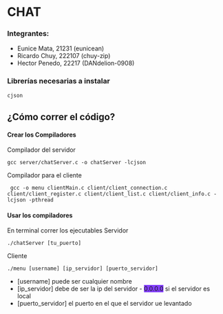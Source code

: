 # CHAT
### Integrantes:
- Eunice Mata, 21231 (eunicean) 
- Ricardo Chuy, 222107 (chuy-zip)
- Hector Penedo, 22217 (DANdelion-0908)

### Librerías necesarias a instalar
```c
cjson
```

## ¿Cómo correr el código?

#### Crear los Compiladores
Compilador del servidor
```
gcc server/chatServer.c -o chatServer -lcjson
```
Compilador para el cliente
```
 gcc -o menu clientMain.c client/client_connection.c client/client_register.c client/client_list.c client/client_info.c -lcjson -pthread
```

#### Usar los compiladores
En terminal correr los ejecutables
Servidor
```
./chatServer [tu_puerto]
```
Cliente
```
./menu [username] [ip_servidor] [puerto_servidor]
```
- [username] puede ser cualquier nombre
- [ip_servidor] debe de ser la ip del servidor - <span style="background-color:rgb(130, 62, 255)">0.0.0.0</span> si el servidor es local
- [puerto_servidor] el puerto en el que el servidor ue levantado